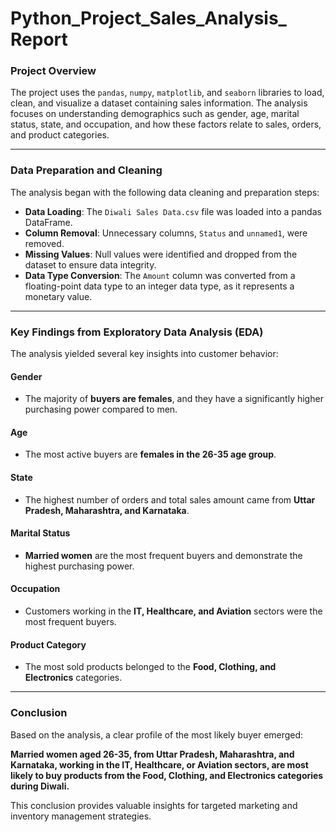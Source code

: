 # Python_Project_Sales_Analysis_ Report

### Project Overview

The project uses the `pandas`, `numpy`, `matplotlib`, and `seaborn` libraries to load, clean, and visualize a dataset containing sales information. The analysis focuses on understanding demographics such as gender, age, marital status, state, and occupation, and how these factors relate to sales, orders, and product categories.

-----

### Data Preparation and Cleaning

The analysis began with the following data cleaning and preparation steps:

  * **Data Loading**: The `Diwali Sales Data.csv` file was loaded into a pandas DataFrame.
  * **Column Removal**: Unnecessary columns, `Status` and `unnamed1`, were removed.
  * **Missing Values**: Null values were identified and dropped from the dataset to ensure data integrity.
  * **Data Type Conversion**: The `Amount` column was converted from a floating-point data type to an integer data type, as it represents a monetary value.

-----

### Key Findings from Exploratory Data Analysis (EDA)

The analysis yielded several key insights into customer behavior:

#### Gender

  * The majority of **buyers are females**, and they have a significantly higher purchasing power compared to men.

#### Age

  * The most active buyers are **females in the 26-35 age group**.

#### State

  * The highest number of orders and total sales amount came from **Uttar Pradesh, Maharashtra, and Karnataka**.

#### Marital Status

  * **Married women** are the most frequent buyers and demonstrate the highest purchasing power.

#### Occupation

  * Customers working in the **IT, Healthcare, and Aviation** sectors were the most frequent buyers.

#### Product Category

  * The most sold products belonged to the **Food, Clothing, and Electronics** categories.

-----

### Conclusion

Based on the analysis, a clear profile of the most likely buyer emerged:

**Married women aged 26-35, from Uttar Pradesh, Maharashtra, and Karnataka, working in the IT, Healthcare, or Aviation sectors, are most likely to buy products from the Food, Clothing, and Electronics categories during Diwali.**

This conclusion provides valuable insights for targeted marketing and inventory management strategies.

